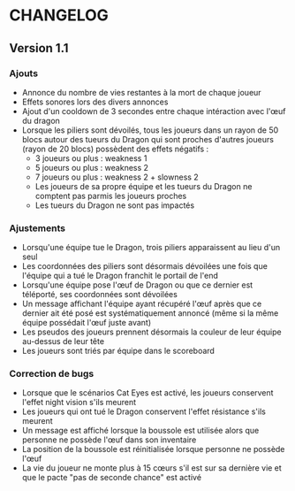 # **CHANGELOG**
## **Version 1.1**

### **Ajouts**
- Annonce du nombre de vies restantes à la mort de chaque joueur
- Effets sonores lors des divers annonces
- Ajout d'un cooldown de 3 secondes entre chaque intéraction avec l'œuf du dragon
- Lorsque les piliers sont dévoilés, tous les joueurs dans un rayon de 50 blocs autour des tueurs du Dragon qui sont proches d'autres joueurs (rayon de 20 blocs) possèdent des effets négatifs :
    - 3 joueurs ou plus : weakness 1
    - 5 joueurs ou plus : weakness 2
    - 7 joueurs ou plus : weakness 2 + slowness 2
    - Les joueurs de sa propre équipe et les tueurs du Dragon ne comptent pas parmis les joueurs proches
    - Les tueurs du Dragon ne sont pas impactés

### **Ajustements**
- Lorsqu'une équipe tue le Dragon, trois piliers apparaissent au lieu d'un seul
- Les coordonnées des piliers sont désormais dévoilées une fois que l'équipe qui a tué le Dragon franchit le portail de l'end
- Lorsqu'une équipe pose l'œuf de Dragon ou que ce dernier est téléporté, ses coordonnées sont dévoilées
- Un message affichant l'équipe ayant récupéré l'œuf après que ce dernier ait été posé est systématiquement annoncé (même si la même équipe possédait l'œuf juste avant)
- Les pseudos des joueurs prennent désormais la couleur de leur équipe au-dessus de leur tête
- Les joueurs sont triés par équipe dans le scoreboard

### **Correction de bugs**
- Lorsque que le scénarios Cat Eyes est activé, les joueurs conservent l'effet night vision s'ils meurent
- Les joueurs qui ont tué le Dragon conservent l'effet résistance s'ils meurent
- Un message est affiché lorsque la boussole est utilisée alors que personne ne possède l'œuf dans son inventaire
- La position de la boussole est réinitialisée lorsque personne ne possède l'œuf
- La vie du joueur ne monte plus à 15 cœurs s'il est sur sa dernière vie et que le pacte "pas de seconde chance" est activé
